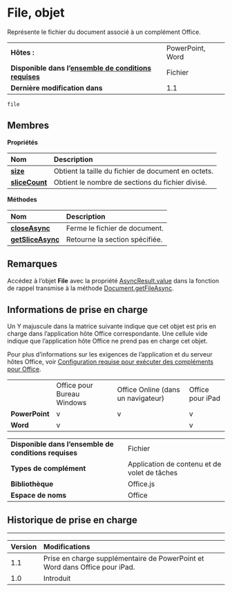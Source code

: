 
# <a name="file-object"></a>File, objet
Représente le fichier du document associé à un complément Office.

|||
|:-----|:-----|
|**Hôtes :**|PowerPoint, Word|
|**Disponible dans l’[ensemble de conditions requises](../../docs/overview/specify-office-hosts-and-api-requirements.md)**|Fichier|
|**Dernière modification dans**|1.1|

```
file
```


## <a name="members"></a>Membres


**Propriétés**


|**Nom**|**Description**|
|:-----|:-----|
|**[size](../../reference/shared/file.size.md)**|Obtient la taille du fichier de document en octets.|
|**[sliceCount](../../reference/shared/file.slicecount.md)**|Obtient le nombre de sections du fichier divisé.|

**Méthodes**


|**Nom**|**Description**|
|:-----|:-----|
|**[closeAsync](../../reference/shared/file.closeasync.md)**|Ferme le fichier de document.|
|**[getSliceAsync](../../reference/shared/file.getsliceasync.md)**|Retourne la section spécifiée.|

## <a name="remarks"></a>Remarques

Accédez à l’objet **File** avec la propriété [AsyncResult.value](../../reference/shared/asyncresult.value.md) dans la fonction de rappel transmise à la méthode [Document.getFileAsync](../../reference/shared/document.getfileasync.md).


## <a name="support-details"></a>Informations de prise en charge


Un Y majuscule dans la matrice suivante indique que cet objet est pris en charge dans l’application hôte Office correspondante. Une cellule vide indique que l’application hôte Office ne prend pas en charge cet objet.

Pour plus d’informations sur les exigences de l’application et du serveur hôtes Office, voir [Configuration requise pour exécuter des compléments pour Office](../../docs/overview/requirements-for-running-office-add-ins.md).


|||||
|:-----|:-----|:-----|:-----|
||Office pour Bureau Windows|Office Online (dans un navigateur)|Office pour iPad|
|**PowerPoint**|v|v|v|
|**Word**|v||v|

|||
|:-----|:-----|
|**Disponible dans l’ensemble de conditions requises**|Fichier|
|**Types de complément**|Application de contenu et de volet de tâches|
|**Bibliothèque**|Office.js|
|**Espace de noms**|Office|

## <a name="support-history"></a>Historique de prise en charge



****


|**Version**|**Modifications**|
|:-----|:-----|
|1.1|Prise en charge supplémentaire de PowerPoint et Word dans Office pour iPad.|
|1.0|Introduit|
